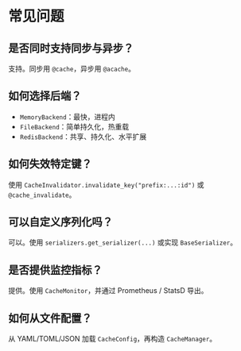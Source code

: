 # 常见问题

## 是否同时支持同步与异步？
支持。同步用 `@cache`，异步用 `@acache`。

## 如何选择后端？
- `MemoryBackend`：最快，进程内
- `FileBackend`：简单持久化，热重载
- `RedisBackend`：共享、持久化、水平扩展

## 如何失效特定键？
使用 `CacheInvalidator.invalidate_key("prefix:...:id")` 或 `@cache_invalidate`。

## 可以自定义序列化吗？
可以。使用 `serializers.get_serializer(...)` 或实现 `BaseSerializer`。

## 是否提供监控指标？
提供。使用 `CacheMonitor`，并通过 Prometheus / StatsD 导出。

## 如何从文件配置？
从 YAML/TOML/JSON 加载 `CacheConfig`，再构造 `CacheManager`。

